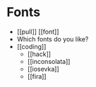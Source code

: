 # Fonts

- [[pull]] [[font]]
- Which fonts do you like?
- [[coding]]
  - [[hack]]
  - [[inconsolata]]
  - [[iosevka]]
  - [[fira]]


